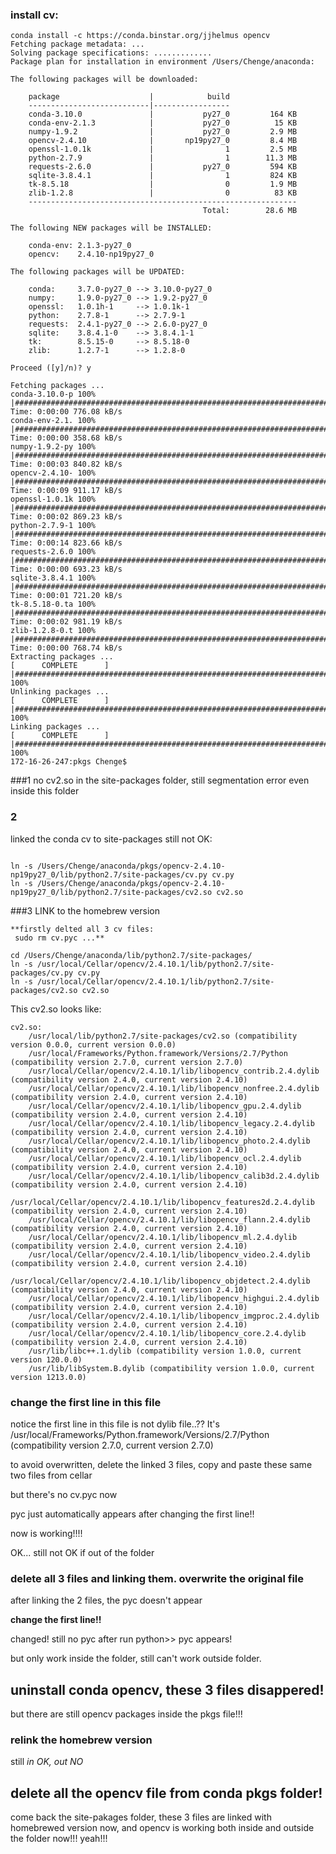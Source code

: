 ### install cv:
```
conda install -c https://conda.binstar.org/jjhelmus opencv
Fetching package metadata: ...
Solving package specifications: .............
Package plan for installation in environment /Users/Chenge/anaconda:

The following packages will be downloaded:

    package                    |            build
    ---------------------------|-----------------
    conda-3.10.0               |           py27_0         164 KB
    conda-env-2.1.3            |           py27_0          15 KB
    numpy-1.9.2                |           py27_0         2.9 MB
    opencv-2.4.10              |       np19py27_0         8.4 MB
    openssl-1.0.1k             |                1         2.5 MB
    python-2.7.9               |                1        11.3 MB
    requests-2.6.0             |           py27_0         594 KB
    sqlite-3.8.4.1             |                1         824 KB
    tk-8.5.18                  |                0         1.9 MB
    zlib-1.2.8                 |                0          83 KB
    ------------------------------------------------------------
                                           Total:        28.6 MB

The following NEW packages will be INSTALLED:

    conda-env: 2.1.3-py27_0     
    opencv:    2.4.10-np19py27_0

The following packages will be UPDATED:

    conda:     3.7.0-py27_0 --> 3.10.0-py27_0    
    numpy:     1.9.0-py27_0 --> 1.9.2-py27_0     
    openssl:   1.0.1h-1     --> 1.0.1k-1         
    python:    2.7.8-1      --> 2.7.9-1          
    requests:  2.4.1-py27_0 --> 2.6.0-py27_0     
    sqlite:    3.8.4.1-0    --> 3.8.4.1-1        
    tk:        8.5.15-0     --> 8.5.18-0         
    zlib:      1.2.7-1      --> 1.2.8-0          

Proceed ([y]/n)? y

Fetching packages ...
conda-3.10.0-p 100% |###############################################################################| Time: 0:00:00 776.08 kB/s
conda-env-2.1. 100% |###############################################################################| Time: 0:00:00 358.68 kB/s
numpy-1.9.2-py 100% |###############################################################################| Time: 0:00:03 840.82 kB/s
opencv-2.4.10- 100% |###############################################################################| Time: 0:00:09 911.17 kB/s
openssl-1.0.1k 100% |###############################################################################| Time: 0:00:02 869.23 kB/s
python-2.7.9-1 100% |###############################################################################| Time: 0:00:14 823.66 kB/s
requests-2.6.0 100% |###############################################################################| Time: 0:00:00 693.23 kB/s
sqlite-3.8.4.1 100% |###############################################################################| Time: 0:00:01 721.20 kB/s
tk-8.5.18-0.ta 100% |###############################################################################| Time: 0:00:02 981.19 kB/s
zlib-1.2.8-0.t 100% |###############################################################################| Time: 0:00:00 768.74 kB/s
Extracting packages ...
[      COMPLETE      ] |#################################################################################################| 100%
Unlinking packages ...
[      COMPLETE      ] |#################################################################################################| 100%
Linking packages ...
[      COMPLETE      ] |#################################################################################################| 100%
172-16-26-247:pkgs Chenge$ 

```

###1
no cv2.so in the site-packages folder, 
still segmentation error even inside this folder


### 2
linked the conda cv to site-packages still not OK:  

```

ln -s /Users/Chenge/anaconda/pkgs/opencv-2.4.10-np19py27_0/lib/python2.7/site-packages/cv.py cv.py
ln -s /Users/Chenge/anaconda/pkgs/opencv-2.4.10-np19py27_0/lib/python2.7/site-packages/cv2.so cv2.so

```

###3
 LINK to the homebrew version
 
 ```
 **firstly delted all 3 cv files:
  sudo rm cv.pyc ...**
 
 cd /Users/Chenge/anaconda/lib/python2.7/site-packages/ln -s /usr/local/Cellar/opencv/2.4.10.1/lib/python2.7/site-packages/cv.py cv.pyln -s /usr/local/Cellar/opencv/2.4.10.1/lib/python2.7/site-packages/cv2.so cv2.so
```
This cv2.so looks like:  
  


```  cv2.so:
	/usr/local/lib/python2.7/site-packages/cv2.so (compatibility version 0.0.0, current version 0.0.0)
	/usr/local/Frameworks/Python.framework/Versions/2.7/Python (compatibility version 2.7.0, current version 2.7.0)
	/usr/local/Cellar/opencv/2.4.10.1/lib/libopencv_contrib.2.4.dylib (compatibility version 2.4.0, current version 2.4.10)
	/usr/local/Cellar/opencv/2.4.10.1/lib/libopencv_nonfree.2.4.dylib (compatibility version 2.4.0, current version 2.4.10)
	/usr/local/Cellar/opencv/2.4.10.1/lib/libopencv_gpu.2.4.dylib (compatibility version 2.4.0, current version 2.4.10)
	/usr/local/Cellar/opencv/2.4.10.1/lib/libopencv_legacy.2.4.dylib (compatibility version 2.4.0, current version 2.4.10)
	/usr/local/Cellar/opencv/2.4.10.1/lib/libopencv_photo.2.4.dylib (compatibility version 2.4.0, current version 2.4.10)
	/usr/local/Cellar/opencv/2.4.10.1/lib/libopencv_ocl.2.4.dylib (compatibility version 2.4.0, current version 2.4.10)
	/usr/local/Cellar/opencv/2.4.10.1/lib/libopencv_calib3d.2.4.dylib (compatibility version 2.4.0, current version 2.4.10)
	/usr/local/Cellar/opencv/2.4.10.1/lib/libopencv_features2d.2.4.dylib (compatibility version 2.4.0, current version 2.4.10)
	/usr/local/Cellar/opencv/2.4.10.1/lib/libopencv_flann.2.4.dylib (compatibility version 2.4.0, current version 2.4.10)
	/usr/local/Cellar/opencv/2.4.10.1/lib/libopencv_ml.2.4.dylib (compatibility version 2.4.0, current version 2.4.10)
	/usr/local/Cellar/opencv/2.4.10.1/lib/libopencv_video.2.4.dylib (compatibility version 2.4.0, current version 2.4.10)
	/usr/local/Cellar/opencv/2.4.10.1/lib/libopencv_objdetect.2.4.dylib (compatibility version 2.4.0, current version 2.4.10)
	/usr/local/Cellar/opencv/2.4.10.1/lib/libopencv_highgui.2.4.dylib (compatibility version 2.4.0, current version 2.4.10)
	/usr/local/Cellar/opencv/2.4.10.1/lib/libopencv_imgproc.2.4.dylib (compatibility version 2.4.0, current version 2.4.10)
	/usr/local/Cellar/opencv/2.4.10.1/lib/libopencv_core.2.4.dylib (compatibility version 2.4.0, current version 2.4.10)
	/usr/lib/libc++.1.dylib (compatibility version 1.0.0, current version 120.0.0)
	/usr/lib/libSystem.B.dylib (compatibility version 1.0.0, current version 1213.0.0)
```

### change the first line in this file

notice the first line in this file is not dylib file..??
It's 
/usr/local/Frameworks/Python.framework/Versions/2.7/Python (compatibility version 2.7.0, current version 2.7.0)
	to avoid overwritten, delete the linked 3 files, copy and paste these same two files from cellar
but there's no cv.pyc now pyc just automatically appears after changing the first line!!now is working!!!!
OK... still not OK if out of the folder
### delete all 3 files and linking them. overwrite the original file

after linking the 2 files, the pyc doesn't appear 

**change the first line!!**

changed! still no pyc
after run python>> pyc appears!


but only work inside the folder, still can't work outside folder.



## uninstall conda opencv, these 3 files disappered!

but there are still opencv packages inside the pkgs file!!!




### relink the homebrew version 
still _in OK, out NO_


## delete all the opencv file from conda pkgs folder!
come back the site-pakages folder, these 3 files are linked with homebrewed version now, and opencv is working both inside and outside the folder now!!! yeah!!!



